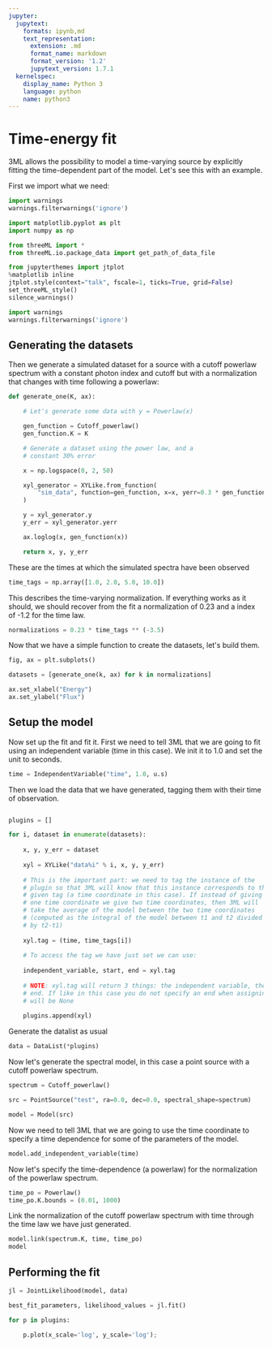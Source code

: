 ```yaml
---
jupyter:
  jupytext:
    formats: ipynb,md
    text_representation:
      extension: .md
      format_name: markdown
      format_version: '1.2'
      jupytext_version: 1.7.1
  kernelspec:
    display_name: Python 3
    language: python
    name: python3
---
```


# Time-energy fit

3ML allows the possibility to model a time-varying source by explicitly fitting the time-dependent part of the model. Let's see this with an example.

First we import what we need:


```python nbsphinx="hidden"
import warnings
warnings.filterwarnings('ignore')
```


```python
import matplotlib.pyplot as plt
import numpy as np

from threeML import *
from threeML.io.package_data import get_path_of_data_file

```

```python nbsphinx="hidden"
from jupyterthemes import jtplot
%matplotlib inline
jtplot.style(context="talk", fscale=1, ticks=True, grid=False)
set_threeML_style()
silence_warnings()

import warnings
warnings.filterwarnings('ignore')
```



## Generating the datasets

Then we generate a simulated dataset for a source with a cutoff powerlaw spectrum with a constant photon index and cutoff but with a normalization that changes with time following a powerlaw:

```python
def generate_one(K, ax):

    # Let's generate some data with y = Powerlaw(x)

    gen_function = Cutoff_powerlaw()
    gen_function.K = K

    # Generate a dataset using the power law, and a
    # constant 30% error

    x = np.logspace(0, 2, 50)

    xyl_generator = XYLike.from_function(
        "sim_data", function=gen_function, x=x, yerr=0.3 * gen_function(x)
    )

    y = xyl_generator.y
    y_err = xyl_generator.yerr

    ax.loglog(x, gen_function(x))

    return x, y, y_err
```

These are the times at which the simulated spectra have been observed

```python
time_tags = np.array([1.0, 2.0, 5.0, 10.0])
```

This describes the time-varying normalization. If everything works as it should, we should recover from the fit a normalization of 0.23 and a index of -1.2 for the time law.

```python
normalizations = 0.23 * time_tags ** (-3.5)
```

Now that we have a simple function to create the datasets, let's build them.

```python tags=["nbsphinx-thumbnail"]
fig, ax = plt.subplots()

datasets = [generate_one(k, ax) for k in normalizations]

ax.set_xlabel("Energy")
ax.set_ylabel("Flux")
```

## Setup the model

Now set up the fit and fit it. First we need to tell 3ML that we are going to fit using an independent variable (time in this case). We init it to 1.0 and set the unit to seconds.

```python
time = IndependentVariable("time", 1.0, u.s)
```

Then we load the data that we have generated, tagging them with their time of observation.

```python

plugins = []

for i, dataset in enumerate(datasets):
    
    x, y, y_err = dataset
    
    xyl = XYLike("data%i" % i, x, y, y_err)
    
    # This is the important part: we need to tag the instance of the
    # plugin so that 3ML will know that this instance corresponds to the
    # given tag (a time coordinate in this case). If instead of giving
    # one time coordinate we give two time coordinates, then 3ML will
    # take the average of the model between the two time coordinates
    # (computed as the integral of the model between t1 and t2 divided 
    # by t2-t1)
    
    xyl.tag = (time, time_tags[i])
    
    # To access the tag we have just set we can use:
    
    independent_variable, start, end = xyl.tag
    
    # NOTE: xyl.tag will return 3 things: the independent variable, the start and the
    # end. If like in this case you do not specify an end when assigning the tag, end
    # will be None
    
    plugins.append(xyl)
```

Generate the datalist as usual



```python
data = DataList(*plugins)
```

Now let's generate the spectral model, in this case a point source with a cutoff powerlaw spectrum.

```python
spectrum = Cutoff_powerlaw()

src = PointSource("test", ra=0.0, dec=0.0, spectral_shape=spectrum)

model = Model(src)
```

Now we need to tell 3ML that we are going to use the time coordinate to specify a time dependence for some of the parameters of the model.



```python
model.add_independent_variable(time)
```

Now let's specify the time-dependence (a powerlaw) for the normalization of the powerlaw spectrum.

```python
time_po = Powerlaw()
time_po.K.bounds = (0.01, 1000)
```

Link the normalization of the cutoff powerlaw spectrum with time through the time law we have just generated.

```python
model.link(spectrum.K, time, time_po)
model
```

## Performing the fit

```python
jl = JointLikelihood(model, data)

best_fit_parameters, likelihood_values = jl.fit()
```

```python
for p in plugins:

    p.plot(x_scale='log', y_scale='log');
```

```python

```

